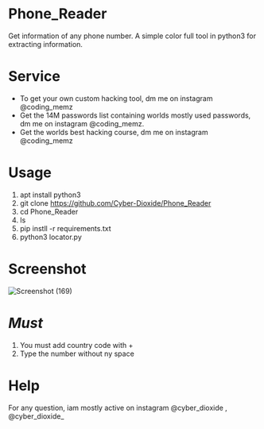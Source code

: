 # Phone_Reader
Get information of any phone number. A simple color full tool in python3 for extracting information.
# Service
* To get your own custom hacking tool, dm me on instagram @coding_memz
* Get the 14M passwords list containing worlds mostly used passwords, dm me on instagram @coding_memz.
* Get the worlds best hacking course, dm me on instagram @coding_memz

# Usage
1. apt install python3
2. git clone https://github.com/Cyber-Dioxide/Phone_Reader
3. cd Phone_Reader
4. ls
5. pip instll -r requirements.txt
6. python3 locator.py
# Screenshot
![Screenshot (169)](https://user-images.githubusercontent.com/93708296/147810972-58b0cfde-d420-45d2-94b2-6d1c467f7374.png)

# *Must*
1. You must add country code with +
2. Type the number without ny space


# Help
For any question, iam mostly active on instagram @cyber_dioxide , @cyber_dioxide_

